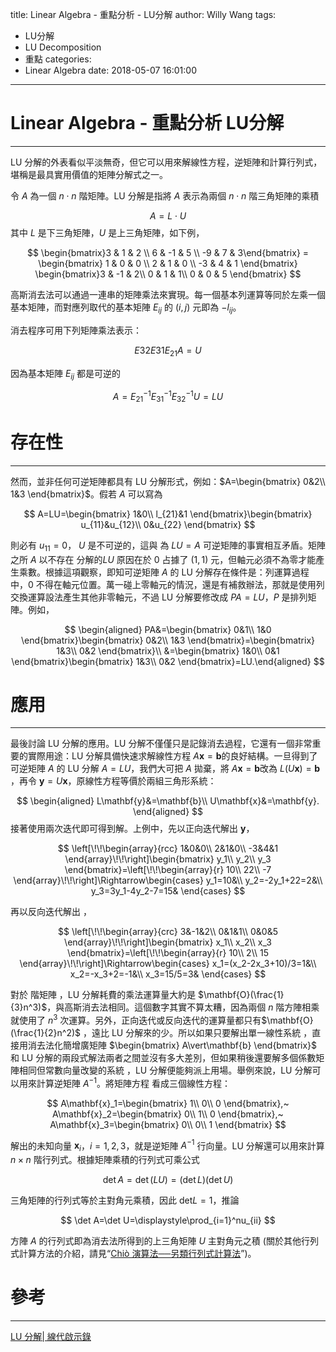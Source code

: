 title: Linear Algebra - 重點分析 - LU分解
author: Willy Wang
tags:
  - LU分解
  - LU Decomposition
  - 重點
categories:
  - Linear Algebra
date: 2018-05-07 16:01:00
---
# Linear Algebra - 重點分析 LU分解

---


LU 分解的外表看似平淡無奇，但它可以用來解線性方程，逆矩陣和計算行列式，堪稱是最具實用價值的矩陣分解式之一。 

令 $A$ 為一個  $n\cdot n$ 階矩陣。LU 分解是指將 $A$ 表示為兩個 $n \cdot n$ 階三角矩陣的乘積


$$
A = L\cdot U
$$
其中 $L$ 是下三角矩陣，$U$ 是上三角矩陣，如下例，

$$
\begin{bmatrix}3 & 1 & 2 \\ 6 & -1 & 5 \\ -9 & 7 & 3\end{bmatrix} = \begin{bmatrix} 1 & 0 & 0 \\ 2 & 1 & 0 \\ -3 & 4 & 1 \end{bmatrix} \begin{bmatrix}3 & -1 & 2\\ 0 & 1 & 1\\ 0 & 0 & 5 \end{bmatrix}
$$

高斯消去法可以通過一連串的矩陣乘法來實現。每一個基本列運算等同於左乘一個基本矩陣，而對應列取代的基本矩陣 $E_{ij}$ 的 $(i, j)$ 元即為 $-l_{ij}$。 

消去程序可用下列矩陣乘法表示：

$$
E{32}E{31}E_{21}A=U
$$

因為基本矩陣 $E_{ij}$ 都是可逆的


$$
A=E_{21}^{-1}E_{31}^{-1}E_{32}^{-1}U=LU
$$

# 存在性

---

然而，並非任何可逆矩陣都具有 LU 分解形式，例如：$A=\begin{bmatrix}  0&2\\  1&3  \end{bmatrix}$。假若  $A$ 可以寫為


$$
A=LU=\begin{bmatrix}  1&0\\  l_{21}&1  \end{bmatrix}\begin{bmatrix}  u_{11}&u_{12}\\  0&u_{22}  \end{bmatrix}
$$


則必有 $u_{11}=0$， $U$ 是不可逆的，這與  為 $LU=A$ 可逆矩陣的事實相互矛盾。矩陣  之所 $A$ 以不存在  分解的$LU$ 原因在於 $0$ 占據了 $(1,1)$ 元，但軸元必須不為零才能產生乘數。根據這項觀察，即知可逆矩陣 $A$ 的 LU 分解存在條件是：列運算過程中，$0$ 不得在軸元位置。萬一碰上零軸元的情況，還是有補救辦法，那就是使用列交換運算設法產生其他非零軸元，不過 LU 分解要修改成 $PA=LU$，$P$ 是排列矩陣。例如，


$$
\begin{aligned}  PA&=\begin{bmatrix}  0&1\\  1&0  \end{bmatrix}\begin{bmatrix}  0&2\\  1&3  \end{bmatrix}=\begin{bmatrix}  1&3\\  0&2  \end{bmatrix}\\  &=\begin{bmatrix}  1&0\\  0&1  \end{bmatrix}\begin{bmatrix}  1&3\\  0&2  \end{bmatrix}=LU.\end{aligned}
$$

# 應用

---

最後討論 LU 分解的應用。LU 分解不僅僅只是記錄消去過程，它還有一個非常重要的實際用途：LU 分解具備快速求解線性方程 $A\mathbf{x}=\mathbf{b}​$ 的良好結構。一旦得到了可逆矩陣 $A​$ 的 LU 分解 $A=LU​$，我們大可把 $A​$ 拋棄，將 $A\mathbf{x}=\mathbf{b}​$ 改為 $L(U\mathbf{x})=\mathbf{b}​$，再令 $\mathbf{y}=U\mathbf{x}​$，原線性方程等價於兩組三角形系統：

$$
\begin{aligned}  L\mathbf{y}&=\mathbf{b}\\  U\mathbf{x}&=\mathbf{y}.  \end{aligned}
$$
接著使用兩次迭代即可得到解。上例中，先以正向迭代解出 $\mathbf{y}$，

$$
\left[\!\!\begin{array}{rcc}    1&0&0\\  2&1&0\\  -3&4&1  \end{array}\!\!\right]\begin{bmatrix}  y_1\\  y_2\\  y_3  \end{bmatrix}=\left[\!\!\begin{array}{r}    10\\  22\\  -7  \end{array}\!\!\right]\Rightarrow\begin{cases}  y_1=10&\\  y_2=-2y_1+22=2&\\  y_3=3y_1-4y_2-7=15&  \end{cases}
$$

再以反向迭代解出 ，

$$
\left[\!\!\begin{array}{crc}    3&-1&2\\  0&1&1\\  0&0&5  \end{array}\!\!\right]\begin{bmatrix}  x_1\\  x_2\\  x_3  \end{bmatrix}=\left[\!\!\begin{array}{r}    10\\  2\\  15  \end{array}\!\!\right]\Rightarrow\begin{cases}  x_1=(x_2-2x_3+10)/3=1&\\  x_2=-x_3+2=-1&\\  x_3=15/5=3&  \end{cases}
$$

對於  階矩陣 ，LU 分解耗費的乘法運算量大約是 $\mathbf{O}(\frac{1}{3}n^3)$，與高斯消去法相同。這個數字其實不算太糟，因為兩個 $n$ 階方陣相乘就使用了 $n^3$ 次運算。另外，正向迭代或反向迭代的運算量都只有$\mathbf{O}(\frac{1}{2}n^2)$ ，遠比 LU 分解來的少。所以如果只要解出單一線性系統 ，直接用消去法化簡增廣矩陣  $\begin{bmatrix}    A\vert\mathbf{b}    \end{bmatrix}$ 和 LU 分解的兩段式解法兩者之間並沒有多大差別，但如果稍後還要解多個係數矩陣相同但常數向量改變的系統 ，LU 分解便能夠派上用場。舉例來說，LU 分解可以用來計算逆矩陣 $A^{-1}$。將矩陣方程  看成三個線性方程：

$$
A\mathbf{x}_1=\begin{bmatrix}  1\\  0\\  0  \end{bmatrix},~ A\mathbf{x}_2=\begin{bmatrix}  0\\  1\\  0  \end{bmatrix},~ A\mathbf{x}_3=\begin{bmatrix}  0\\  0\\  1  \end{bmatrix}
$$

解出的未知向量 $\mathbf{x}_i$，$i=1,2,3$，就是逆矩陣 $A^{-1}$ 行向量。LU 分解還可以用來計算 $n\times n$ 階行列式。根據矩陣乘積的行列式可乘公式

$$
\det A=\det(LU)=(\det L)(\det U)
$$

三角矩陣的行列式等於主對角元乘積，因此 $\mathrm{det}L=1$，推論

$$
\det A=\det U=\displaystyle\prod_{i=1}^nu_{ii}
$$

方陣 $A$ 的行列式即為消去法所得到的上三角矩陣 $U$ 主對角元之積 (關於其他行列式計算方法的介紹，請見“[Chiò 演算法──另類行列式計算法](https://ccjou.wordpress.com/2009/11/24/%e5%8f%a6%e9%a1%9e%e8%a1%8c%e5%88%97%e5%bc%8f%e8%a8%88%e7%ae%97%e6%b3%95-chio-%e6%bc%94%e7%ae%97%e6%b3%95/)”)。

# 參考

---

[LU 分解| 線代啟示錄](https://ccjou.wordpress.com/2010/09/01/lu-%E5%88%86%E8%A7%A3/)